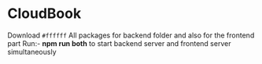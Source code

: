 # CloudBook

Download `#ffffff` All packages for backend folder and also for the frontend part
Run:- **npm run both** to start backend server and frontend server simultaneously

